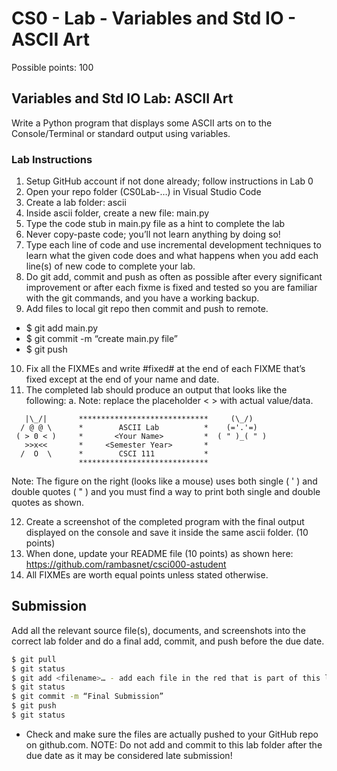 # CS0 - Lab - Variables and Std IO - ASCII Art

Possible points: 100

## Variables and Std IO Lab: ASCII Art

Write a Python program that displays some ASCII arts on to the Console/Terminal or standard output using variables.

### Lab Instructions

1.	Setup GitHub account if not done already; follow instructions in Lab 0
2.	Open your repo folder (CS0Lab-…) in Visual Studio Code
3.	Create a lab folder: ascii
4.	Inside ascii folder, create a new file: main.py
7.	Type the code stub in main.py file as a hint to complete the lab
8.	Never copy-paste code; you’ll not learn anything by doing so!
9.	Type each line of code and use incremental development techniques to learn what the given code does and what happens when you add each line(s) of new code to complete your lab.
6.	Do git add, commit and push as often as possible after every significant improvement or after each fixme is fixed and tested so you are familiar with the git commands, and you have a working backup.
10.	Add files to local git repo then commit and push to remote.
  *	$ git add main.py
  *	$ git commit -m “create main.py file”
  *	$ git push
10.	Fix all the FIXMEs and write #fixed# at the end of each FIXME that’s fixed except at the end of your name and date.
11.	The completed lab should produce an output that looks like the following:
a.	Note: replace the placeholder < > with actual value/data.

```  
   |\_/|       *****************************     (\_/)
  / @ @ \      *        ASCII Lab          *    (='.'=)
 ( > 0 < )     *       <Your Name>         *  ( " )_( " )
   >>x<<       *     <Semester Year>       *
  /  O  \      *        CSCI 111           *
               *****************************
```

Note: The figure on the right (looks like a mouse) uses both single ( ' ) and double quotes ( " ) and you must find a way to print both single and double quotes as shown.

12.	Create a screenshot of the completed program with the final output displayed on the console and save it inside the same ascii folder. (10 points)
13.	When done, update your README file (10 points) as shown here: https://github.com/rambasnet/csci000-astudent
14.	All FIXMEs are worth equal points unless stated otherwise.


## Submission

Add all the relevant source file(s), documents, and screenshots into the correct lab folder and do a final add, commit, and push before the due date.

```bash
$ git pull
$ git status
$ git add <filename>… - add each file in the red that is part of this lab
$ git status
$ git commit -m “Final Submission”
$ git push
$ git status
```

- Check and make sure the files are actually pushed to your GitHub repo on github.com.
NOTE: Do not add and commit to this lab folder after the due date as it may be considered late submission!
